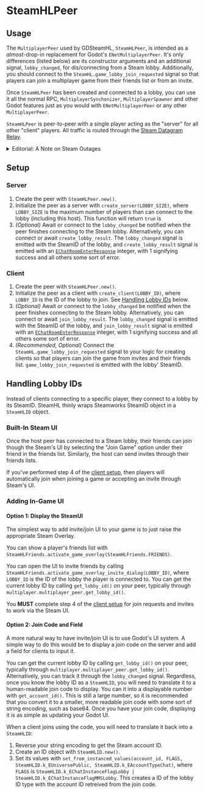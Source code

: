 # SteamHLPeer

## Usage
The `MultiplayerPeer` used by GDSteamHL, `SteamHLPeer`, is intended as a *almost*-drop-in replacement for Godot's `ENetMultiplayerPeer`. It's only differences (listed below) are its constructor arguments and an additional signal, `lobby_changed`, for dis/connecting from a Steam lobby. Additionally, you should connect to the `SteamHL.game_lobby_join_requested` signal so that players can join a multiplayer game from their friends list or from an invite. 

Once `SteamHLPeer` has been created and connected to a lobby, you can use it all the normal RPC, `MultiplayerSynchonizer`, `MultiplayerSpawner` and other Godot features just as you would with `ENetMultiplayerPeer` or any other `MultiplayerPeer`.

`SteamHLPeer` is peer-to-peer with a single player acting as the "server" for all other "client" players. All traffic is routed through the [Steam Datagram Relay](https://partner.steamgames.com/doc/features/multiplayer/steamdatagramrelay).

<details>
<summary>Editorial: A Note on Steam Outages</summary>

If Steam is down, then the Datagram Relay is down and your multiplayer will not work. Steam is pretty reliable, so this is rarely an issue. However, as of the time of writing this (2025), Steam has weekly maintenace around 5:00pm CST almost every Tuesday (and occasionally on Wednesday). It usually lasts a little under an hour. A good site to monitor Steam is the [Unofficial Steam Status](https://steamstat.us/).

I mention the weekly maintenace in particular because, for some reason, that is always when I try to do my multiplayer testing.

*Hunt (Mountain Peke Games)*
</details>

## Setup
### Server
1. Create the peer with `SteamHLPeer.new()`.
2. Initialize the peer as a server with `create_server(LOBBY_SIZE)`, where `LOBBY_SIZE` is the maximum number of players than can connect to the lobby (including this host). This function will return `true` is 
3. *(Optional)* Await or connect to the `lobby_changed` be notified when the peer finishes connecting to the Steam lobby. Alternatively, you can connect or await `create_lobby_result`. The `lobby_changed` signal is emitted with the SteamID of the lobby, and `create_lobby_result` signal is emitted with an [`EChatRoomEnterResponse`](https://partner.steamgames.com/doc/api/steam_api#EChatRoomEnterResponse) integer, with 1 signifying success and all others some sort of error.

### Client
1. Create the peer with `SteamHLPeer.new()`.
2. Initialize the peer as a client with `create_client(LOBBY_ID)`, where `LOBBY_ID` is the ID of the lobby to join. See [Handling Lobby IDs](#handling-lobby-ids) below.
3. *(Optional)* Await or connect to the `lobby_changed` be notified when the peer finishes connecting to the Steam lobby. Alternatively, you can connect or await `join_lobby_result`. The `lobby_changed` signal is emitted with the SteamID of the lobby, and `join_lobby_result` signal is emitted with an [`EChatRoomEnterResponse`](https://partner.steamgames.com/doc/api/steam_api#EChatRoomEnterResponse) integer, with 1 signifying success and all others some sort of error.
4. *(Recommended, Optional)* Connect the `SteamHL.game_lobby_join_requested` signal to your logic for creating clients so that players can join the game from invites and their friends list. `game_lobby_join_requested` is emitted with the lobby' SteamID.

## Handling Lobby IDs
Instead of clients connecting to a specific player, they connect to a lobby by its SteamID. SteamHL thinly wraps Steamworks SteamID object in a `SteamHLID` object.

### Built-In Steam UI
Once the host peer has connected to a Steam lobby, their friends can join though the Steam's UI by selecting the "Join Game" option under their friend in the friends list. Similarly, the host can send invites through their friends lists.

If you've performed step 4 of the [client setup](#client), then players will automatically join when joining a game or accepting an invite through Steam's UI.

### Adding In-Game UI
#### Option 1: Display the SteamUI
The simplest way to add invite/join UI to your game is to just raise the appropriate Steam Overlay.

You can show a player's friends list with `SteamHLFriends.activate_game_overlay(SteamHLFriends.FRIENDS)`.

You can open the UI to invite friends by calling `SteamHLFriends.activate_game_overlay_invite_dialog(LOBBY_ID)`, where `LOBBY_ID` is the ID of the lobby the player is connected to. You can get the current lobby ID by calling `get_lobby_id()` on your peer, typically through `multiplayer.multiplayer_peer.get_lobby_id()`.

You **MUST** complete step 4 of the [client setup](#client) for join requests and invites to work via the Steam UI.

#### Option 2: Join Code and Field
A more natural way to have invite/join UI is to use Godot's UI system. A simple way to do this would be to display a join code on the server and add a field for clients to input it.

You can get the current lobby ID by calling `get_lobby_id()` on your peer, typically through `multiplayer.multiplayer_peer.get_lobby_id()`. Alternatively, you can track it through the `lobby_changed` signal. Regardless, once you know the lobby ID as a `SteamHLID`, you will need to translate it to a human-readable join code to display. You can it into a displayable number with `get_account_id()`. This is still a large number, so it is recommended that you convert it to a smaller, more readable join code with some sort of string encoding, such as base64. Once you have your join code, displaying it is as simple as updating your Godot UI.

When a client joins using the code, you will need to translate it back into a `SteamHLID`:
1. Reverse your string encoding to get the Steam account ID.
2. Create an ID object with `SteamHLID.new()`.
3. Set its values with `set_from_instanced_values(account_id, FLAGS, SteamHLID.k_EUniversePublic, SteamHLID.k_EAccountTypeChat)`, where `FLAGS` is `SteamHLID.k_EChatInstanceFlagLobby | SteamHLID.k_EChatInstanceFlagMMSLobby`. This creates a ID of the lobby ID type with the account ID retreived from the join code.